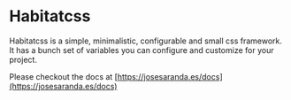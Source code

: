 # Habitatcss

Habitatcss is a simple, minimalistic, configurable and small css framework.
It has a bunch set of variables you can configure and customize for your project.

Please checkout the docs at [https://josesaranda.es/docs](https://josesaranda.es/docs)
